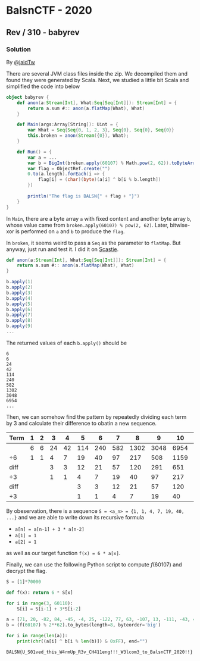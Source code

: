 # BalsnCTF - 2020

## Rev / 310 - babyrev

### Solution

By [@jaidTw](https://github.com/jaidTw)

There are several JVM class files inside the zip. We decompiled them and found they were generated by Scala. Next, we studied a little bit Scala and simplified the code into below

```scala
object babyrev {
    def anon(a:Stream[Int], What:Seq[Seq[Int]]): Stream[Int] = {
        return a.sum #:: anon(a.flatMap(What), What)
    }

    def Main(args:Array[String]): Uint = {
        var What = Seq{Seq{0, 1, 2, 3}, Seq{0}, Seq{0}, Seq{0}}
        this.broken = anon(Stream({0}), What);
    }

    def Run() = {
        var a = ...
        var b = BigInt(broken.apply(60107) % Math.pow(2, 62)).toByteArray()
        var flag = ObjectRef.create("")
        0.to(a.length).forEach(i => {
            flag[i] = (char)(byte)(a[i] ^ b[i % b.length])
        })
            
        println("The flag is BALSN{" + flag + "}")
    }
}
```

In `Main`, there are a byte array `a` with fixed content and another byte array `b`, whose value came from `broken.apply(60107) % pow(2, 62)`. Later, bitwise-xor is performed on `a` and `b` to produce the `flag`. 

In `broken`, it seems weird to pass a `Seq` as the parameter to `flatMap`. But anyway, just run and test it. I did it on [Scastie](https://scastie.scala-lang.org/).

```scala
def anon(a:Stream[Int], What:Seq[Seq[Int]]): Stream[Int] = {
    return a.sum #:: anon(a.flatMap(What), What)
}

b.apply(1)
b.apply(2)
b.apply(3)
b.apply(4)
b.apply(5)
b.apply(6)
b.apply(7)
b.apply(8)
b.apply(9)
...
```

The returned values of each `b.apply()` should be
```
6
6
24
42
114
240
582
1302
3048
6954
...
```

Then, we can somehow find the pattern by repeatedly dividing each term by 3 and calculate their difference to obatin a new sequence.

|Term|1|2|3|4|5|6|7|8|9|10|...|
|-|-|-|-|-|-|-|-|-|-|-|-|
||6|6|24|42|114|240|582|1302|3048|6954||
|$\div6$|1|1|4|7|19|40|97|217|508|1159|
|diff|||3|3|12|21|57|120|291|651|
|$\div3$|||1|1|4|7|19|40|97|217
|diff|||||3|3|12|21|57|120|
|$\div3$|||||1|1|4|7|19|40

By obeservation, there is a sequence `S = <a_n> = {1, 1, 4, 7, 19, 40, ...}` and we are able to write down its recursive formula
* `a[n] = a[n-1] + 3 * a[n-2]`
* `a[1] = 1`
* `a[2] = 1`

as well as our target function `f(x) = 6 * a[x]`.

Finally, we can use the following Python script to compute $f(60107)$ and decrypt the flag.

```python
S = [1]*70000

def f(x): return 6 * S[x]

for i in range(3, 60110):
    S[i] = S[i-1] + 3*S[i-2]

a = [71, 20, -82, 84, -45, -4, 25, -122, 77, 63, -107, 13, -111, -43, 43, -42, 96, 38, -88, 20, -67, -40, 79, -108, 77, 8, -75, 80, -45, -69, 25, -116, 117, 106, -36, 69, -67, -35, 79, -114, 113, 36, -112, 87, -67, -2, 19, -67, 80, 42, -111, 23, -116, -55, 40, -92, 77, 121, -51, 86, -46, -85, 93]
b = (f(60107) % 2**62).to_bytes(length=8, byteorder='big')

for i in range(len(a)):
    print(chr((a[i] ^ b[i % len(b)]) & 0xFF), end="")
```

```
BALSN{U_S01ved_this_W4rmUp_R3v_CH411eng!!!_W3lcom3_to_BalsnCTF_2020!!}
```
